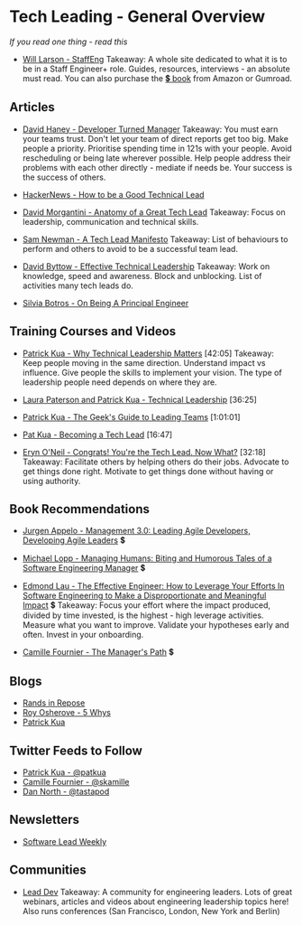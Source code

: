 # Tech Leading - General Overview

*If you read one thing - read this*
- [Will Larson - StaffEng](https://staffeng.com/)
Takeaway: A whole site dedicated to what it is to be in a Staff Engineer+ role. Guides, resources, interviews - an absolute must read. You can also purchase the [💲 book](https://staffeng.com/book) from Amazon or Gumroad.

## Articles

- [David Haney - Developer Turned Manager](http://www.haneycodes.net/developer-turned-manager/)
Takeaway: You must earn your teams trust. Don't let your team of direct reports get too big. Make people a priority. Prioritise spending time in 121s with your people. Avoid rescheduling or being late wherever possible. Help people address their problems with each other directly - mediate if needs be. Your success is the success of others.

- [HackerNews - How to be a Good Technical Lead](https://news.ycombinator.com/item?id=10395046)

- [David Morgantini - Anatomy of a Great Tech Lead](https://davidmorgantini.blogspot.com.au/2012/03/anatomy-of-great-tech-lead.html)
Takeaway: Focus on leadership, communication and technical skills.

- [Sam Newman - A Tech Lead Manifesto](https://blog.magpiebrain.com/2006/09/12/a-tech-lead-manifesto/)
Takeaway: List of behaviours to perform and others to avoid to be a successful team lead. 

- [David Byttow - Effective Technical Leadership](https://medium.com/always-be-coding/effective-technical-leadership-b193a544e771#.gie0limbr)
Takeaway: Work on knowledge, speed and awareness. Block and unblocking. List of activities many tech leads do.

- [Silvia Botros - On Being A Principal Engineer](https://blog.dbsmasher.com/2019/01/28/on-being-a-principal-engineer.html)

## Training Courses and Videos

- [Patrick Kua - Why Technical Leadership Matters](https://www.youtube.com/watch?v=_6BKK1SPAVI) [42:05]
Takeaway: Keep people moving in the same direction.  Understand impact vs influence.  Give people the skills to implement your vision. The type of leadership people need depends on where they are.

- [Laura Paterson and Patrick Kua - Technical Leadership](https://www.youtube.com/watch?v=k_nti-mk5IY) [36:25]

- [Patrick Kua - The Geek's Guide to Leading Teams](https://www.youtube.com/watch?v=0PsGgnQc4eY0) [1:01:01]

- [Pat Kua - Becoming a Tech Lead](https://www.youtube.com/watch?v=qGctxiV8d1U) [16:47]

- [Eryn O'Neil - Congrats! You're the Tech Lead. Now What?](https://www.youtube.com/watch?v=FcyD85z3JSI) [32:18]
Takeaway: Facilitate others by helping others do their jobs. Advocate to get things done right. Motivate to get things done without having or using authority.

## Book Recommendations

- [Jurgen Appelo - Management 3.0: Leading Agile Developers, Developing Agile Leaders](https://www.amazon.com/Management-3-0-Developers-Developing-Addison-Wesley/dp/0321712471) 💲

- [Michael Lopp - Managing Humans: Biting and Humorous Tales of a Software Engineering Manager](https://www.amazon.com/Managing-Humans-Humorous-Software-Engineering/dp/1484221575) 💲

- [Edmond Lau - The Effective Engineer: How to Leverage Your Efforts In Software Engineering to Make a Disproportionate and Meaningful Impact](https://www.amazon.com/Effective-Engineer-Engineering-Disproportionate-Meaningful/dp/0996128107) 💲
Takeaway: Focus your effort where the impact produced, divided by time invested, is the highest - high leverage activities. Measure what you want to improve. Validate your hypotheses early and often. Invest in your onboarding.

- [Camille Fournier - The Manager's Path](https://www.amazon.com/Managers-Path-Leaders-Navigating-Growth/dp/1491973897) 💲

## Blogs

- [Rands in Repose](http://randsinrepose.com/blog/)
- [Roy Osherove - 5 Whys](http://5whys.com/)
- [Patrick Kua](https://www.thekua.com/atwork/)

## Twitter Feeds to Follow

- [Patrick Kua - @patkua](https://twitter.com/patkua)
- [Camille Fournier - @skamille](https://twitter.com/skamille)
- [Dan North - @tastapod](https://twitter.com/tastapod)

## Newsletters

- [Software Lead Weekly](http://softwareleadweekly.com/)

## Communities
- [Lead Dev](https://leaddev.com/)
Takeaway: A community for engineering leaders. Lots of great webinars, articles and videos about engineering leadership topics here! Also runs conferences (San Francisco, London, New York and Berlin)